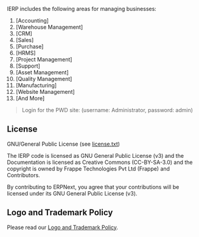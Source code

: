 IERP includes the following areas for managing businesses:

1. [Accounting]
1. [Warehouse Management]
1. [CRM]
1. [Sales]
1. [Purchase]
1. [HRMS]
1. [Project Management]
1. [Support]
1. [Asset Management]
1. [Quality Management]
1. [Manufacturing]
1. [Website Management]
1. [And More]

> Login for the PWD site: (username: Administrator, password: admin)



## License

GNU/General Public License (see [license.txt](license.txt))

The IERP code is licensed as GNU General Public License (v3) and the Documentation is licensed as Creative Commons (CC-BY-SA-3.0) and the copyright is owned by Frappe Technologies Pvt Ltd (Frappe) and Contributors.

By contributing to ERPNext, you agree that your contributions will be licensed under its GNU General Public License (v3).

## Logo and Trademark Policy

Please read our [Logo and Trademark Policy](TRADEMARK_POLICY.md).
